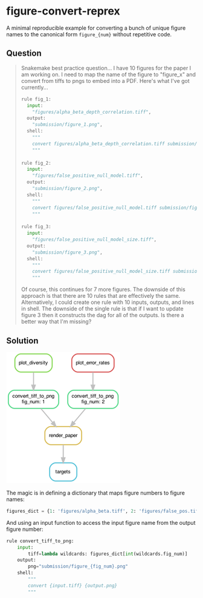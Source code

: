 # figure-convert-reprex

A minimal reproducible example for converting a bunch of unique figure names
to the canonical form `figure_{num}` without repetitive code.

## Question

> Snakemake best practice question... I have 10 figures for the paper I am working on. I need to map the name of the figure to "figure_x" and convert from tiffs to pngs to embed into a PDF. Here's what I've got currently...
> 
> ```python
> rule fig_1:
>   input:
>     "figures/alpha_beta_depth_correlation.tiff",
>   output:
>     "submission/figure_1.png",
>   shell:
>     """
>     convert figures/alpha_beta_depth_correlation.tiff submission/figure_1.png
>     """
> 
> rule fig_2:
>   input:
>     "figures/false_positive_null_model.tiff",
>   output:
>     "submission/figure_2.png",
>   shell:
>     """
>     convert figures/false_positive_null_model.tiff submission/figure_2.png
>     """
> 
> rule fig_3:
>   input:
>     "figures/false_positive_null_model_size.tiff",
>   output:
>     "submission/figure_3.png",
>   shell:
>     """
>     convert figures/false_positive_null_model_size.tiff submission/figure_3.png
>     """
> ```
> 
> Of course, this continues for 7 more figures. The downside of this approach is that there are 10 rules that are effectively the same. Alternatively, I could create one rule with 10 inputs, outputs, and lines in shell. The downside of the single rule is that if I want to update figure 3 then it constructs the dag for all of the outputs. Is there a better way that I'm missing?

## Solution

![dag](figures/dag.png)


The magic is in defining a dictionary that maps figure numbers to figure names:
```python
figures_dict = {1: 'figures/alpha_beta.tiff', 2: 'figures/false_pos.tiff'}
```

And using an input function to access the 
input figure name from the output figure number:
```python
rule convert_tiff_to_png:
    input:
        tiff=lambda wildcards: figures_dict[int(wildcards.fig_num)]
    output:
        png="submission/figure_{fig_num}.png"
    shell:
        """
        convert {input.tiff} {output.png}
        """
```
